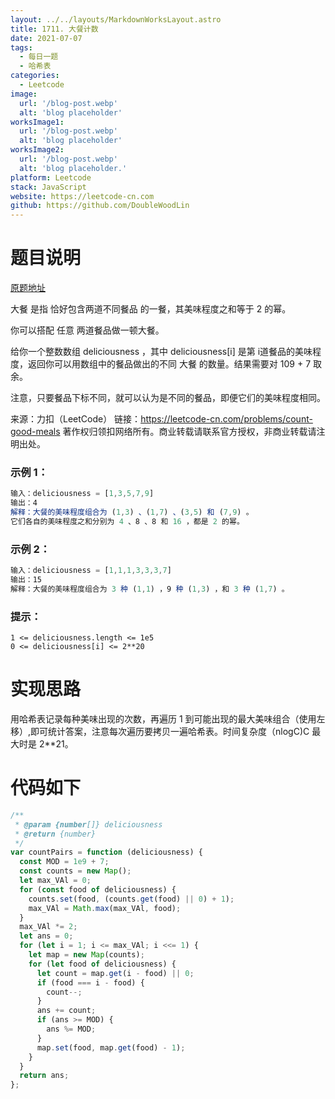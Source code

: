 ```yaml
---
layout: ../../layouts/MarkdownWorksLayout.astro
title: 1711. 大餐计数
date: 2021-07-07
tags:
  - 每日一题
  - 哈希表
categories:
  - Leetcode
image:
  url: '/blog-post.webp'
  alt: 'blog placeholder'
worksImage1:
  url: '/blog-post.webp'
  alt: 'blog placeholder'
worksImage2:
  url: '/blog-post.webp'
  alt: 'blog placeholder.'
platform: Leetcode
stack: JavaScript
website: https://leetcode-cn.com
github: https://github.com/DoubleWoodLin
---
```


# **题目说明**

[原题地址](https://leetcode-cn.com/problems/count-good-meals/)

大餐 是指 恰好包含两道不同餐品 的一餐，其美味程度之和等于 2 的幂。

你可以搭配 任意 两道餐品做一顿大餐。

给你一个整数数组 deliciousness ，其中 deliciousness[i] 是第 i​​​​​​​​​​​​​​ 道餐品的美味程度，返回你可以用数组中的餐品做出的不同 大餐 的数量。结果需要对 109 + 7 取余。

注意，只要餐品下标不同，就可以认为是不同的餐品，即便它们的美味程度相同。

来源：力扣（LeetCode）
链接：https://leetcode-cn.com/problems/count-good-meals
著作权归领扣网络所有。商业转载请联系官方授权，非商业转载请注明出处。

### **示例 1：**

```javascript
输入：deliciousness = [1,3,5,7,9]
输出：4
解释：大餐的美味程度组合为 (1,3) 、(1,7) 、(3,5) 和 (7,9) 。
它们各自的美味程度之和分别为 4 、8 、8 和 16 ，都是 2 的幂。
```

### **示例 2：**

```javascript
输入：deliciousness = [1,1,1,3,3,3,7]
输出：15
解释：大餐的美味程度组合为 3 种 (1,1) ，9 种 (1,3) ，和 3 种 (1,7) 。
```

### **提示：**

```
1 <= deliciousness.length <= 1e5
0 <= deliciousness[i] <= 2**20
```

# **实现思路**

用哈希表记录每种美味出现的次数，再遍历 1 到可能出现的最大美味组合（使用左移）,即可统计答案，注意每次遍历要拷贝一遍哈希表。时间复杂度（nlogC)C 最大时是 2\*\*21。

# **代码如下**

```javascript
/**
 * @param {number[]} deliciousness
 * @return {number}
 */
var countPairs = function (deliciousness) {
  const MOD = 1e9 + 7;
  const counts = new Map();
  let max_VAl = 0;
  for (const food of deliciousness) {
    counts.set(food, (counts.get(food) || 0) + 1);
    max_VAl = Math.max(max_VAl, food);
  }
  max_VAl *= 2;
  let ans = 0;
  for (let i = 1; i <= max_VAl; i <<= 1) {
    let map = new Map(counts);
    for (let food of deliciousness) {
      let count = map.get(i - food) || 0;
      if (food === i - food) {
        count--;
      }
      ans += count;
      if (ans >= MOD) {
        ans %= MOD;
      }
      map.set(food, map.get(food) - 1);
    }
  }
  return ans;
};
```
